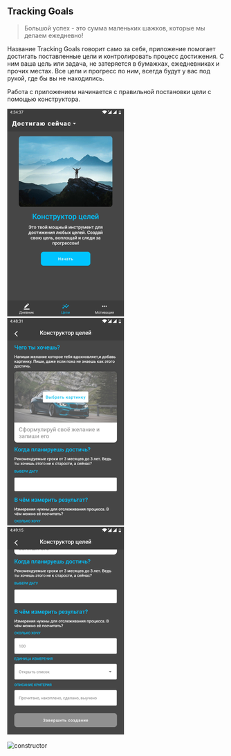 ## Tracking Goals
>Большой успех - это сумма маленьких шажков, которые мы делаем ежедневно!

Название Tracking Goals говорит само за себя, приложение помогает достигать поставленные цели и контролировать процесс достижения. С ним ваша цель или задача, не затеряется в бумажках, ежедневниках и прочих местах. Все цели и прогресс по ним, всегда будут у вас под рукой, где бы вы не находились.

Работа с приложением начинается с правильной постановки цели с помощью конструктора.

![constructor](screenshots/constructor_rus.png)  ![constructor](screenshots/constructor_rus_start.png)  ![constructor](screenshots/constructor_rus_end.png)

![constructor](screenshots/edit_progress_goals.gif)
